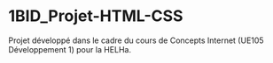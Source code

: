# 1BID_Projet-HTML-CSS
Projet développé dans le cadre du cours de Concepts Internet (UE105 Développement 1) pour la HELHa.
